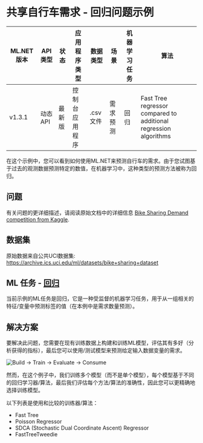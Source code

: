 # 共享自行车需求 - 回归问题示例

| ML.NET 版本 | API 类型          | 状态                        | 应用程序类型    | 数据类型 | 场景            | 机器学习任务                   | 算法                  |
|----------------|-------------------|-------------------------------|-------------|-----------|---------------------|---------------------------|-----------------------------|
| v1.3.1 | 动态 API | 最新版 | 控制台应用程序 | .csv 文件 | 需求预测 | 回归 | Fast Tree regressor compared to additional regression algorithms|

在这个示例中，您可以看到如何使用ML.NET来预测自行车的需求。由于您试图基于过去的观测数据预测特定的数值，在机器学习中，这种类型的预测方法被称为回归。

## 问题

有关问题的更详细描述，请阅读原始文档中的详细信息 [
Bike Sharing Demand competition from Kaggle](https://www.kaggle.com/c/bike-sharing-demand).

## 数据集
原始数据来自公共UCI数据集:
https://archive.ics.uci.edu/ml/datasets/bike+sharing+dataset


## ML 任务 - [回归](https://docs.microsoft.com/en-us/dotnet/machine-learning/resources/tasks#regression)

当前示例的ML任务是回归，它是一种受监督的机器学习任务，用于从一组相关的特征/变量中预测标签的值（在本例中是需求数量预测）。

## 解决方案

要解决此问题，您需要在现有训练数据上构建和训练ML模型，评估其有多好（分析获得的指标），最后您可以使用/测试模型来预测给定输入数据变量的需求。

![Build -> Train -> Evaluate -> Consume](../shared_content/modelpipeline.png)

然而，在这个例子中，我们训练多个模型（而不是单个模型），每个模型基于不同的回归学习器/算法，最后我们评估每个方法/算法的准确性，因此您可以更精确地选择训练模型。

以下列表是使用和比较的训练器/算法：

- Fast Tree
- Poisson Regressor
- SDCA (Stochastic Dual Coordinate Ascent) Regressor
- FastTreeTweedie

